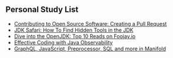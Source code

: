 ## Personal Study List
<!-- BLOG-POST-LIST:START -->
- [Contributing to Open Source Software: Creating a Pull Request](https://foojay.io/today/creating-an-open-source-pull-request/)
- [JDK Safari: How To Find Hidden Tools in the JDK](https://foojay.io/today/jdk-safari-how-to-find-hidden-tools-in-the-jdk/)
- [Dive into the OpenJDK: Top 10 Reads on Foojay.io](https://foojay.io/today/dive-into-the-openjdk-top-10-reads-on-foojay-io/)
- [Effective Coding with Java Observability](https://foojay.io/today/effective-coding-with-java-observability/)
- [GraphQL, JavaScript, Preprocessor, SQL and more in Manifold](https://foojay.io/today/graphql-javascript-preprocessor-sql-and-more-in-manifold/)
<!-- BLOG-POST-LIST:END -->  
